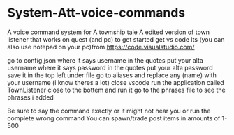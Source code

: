 # System-Att-voice-commands
A voice command system for A township tale
A edited version of town listener that works on quest (and pc) to get started get vs code lts (you can also use notepad on your pc)from https://code.visualstudio.com/

go to config.json
where it says username in the quotes put your alta username
where it says password in the quotes put your alta password
save it in the top left under file
go to aliases and replace any (name) with your username (i know theres a lot)
close vscode
run the application called TownListener close to the bottem and run it
go to the phrases file to see the phrases i added

Be sure to say the command exactly or it might not hear you or run the complete wrong command You can spawn/trade post items in amounts of 1-500
